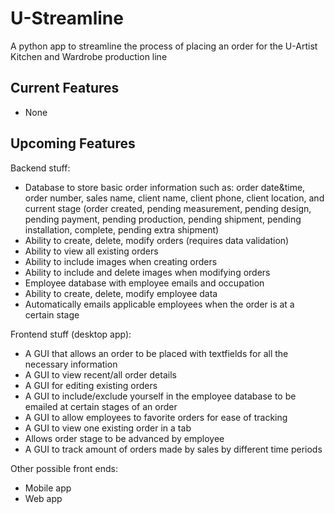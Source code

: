 U-Streamline
===
A python app to streamline the process of placing an order for the U-Artist Kitchen and Wardrobe production line

Current Features
---
- None

Upcoming Features
---
Backend stuff:
- Database to store basic order information such as: order date&time, order number, sales name, client name, client phone, client location, and current stage (order created, pending measurement, pending design, pending payment, pending production, pending shipment, pending installation, complete, pending extra shipment)
- Ability to create, delete, modify orders (requires data validation)
- Ability to view all existing orders
- Ability to include images when creating orders
- Ability to include and delete images when modifying orders
- Employee database with employee emails and occupation
- Ability to create, delete, modify employee data
- Automatically emails applicable employees when the order is at a certain stage

Frontend stuff (desktop app):
- A GUI that allows an order to be placed with textfields for all the necessary information
- A GUI to view recent/all order details
- A GUI for editing existing orders
- A GUI to include/exclude yourself in the employee database to be emailed at certain stages of an order
- A GUI to allow employees to favorite orders for ease of tracking
- A GUI to view one existing order in a tab
- Allows order stage to be advanced by employee
- A GUI to track amount of orders made by sales by different time periods

Other possible front ends:
- Mobile app
- Web app
